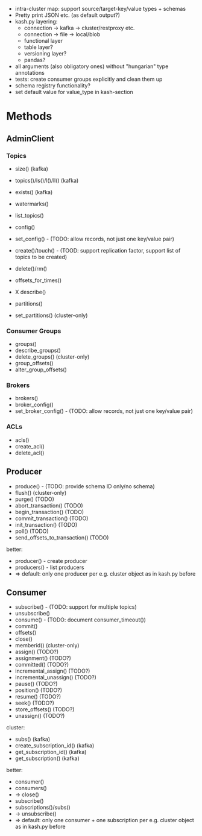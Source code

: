 * intra-cluster map: support source/target-key/value types + schemas
* Pretty print JSON etc. (as default output?)
* kash.py layering:
  - connection -> kafka -> cluster/restproxy etc.
  - connection -> file -> local/blob
  - functional layer
  - table layer?
  - versioning layer?
  - pandas?
* all arguments (also obligatory ones) without "hungarian" type annotations
* tests: create consumer groups explicitly and clean them up
* schema registry functionality?
* set default value for value_type in kash-section

# Methods

## AdminClient

### Topics

* size() (kafka)
* topics()/ls()/l()/ll() (kafka)
* exists() (kafka)

* watermarks()
* list_topics()
* config()
* set_config() - (TODO: allow records, not just one key/value pair)
* create()/touch() - (TOOD: support replication factor, support list of topics to be created)
* delete()/rm()
* offsets_for_times()
* X describe()
* partitions()
* set_partitions() (cluster-only)

### Consumer Groups

* groups()
* describe_groups()
* delete_groups() (cluster-only)
* group_offsets()
* alter_group_offsets()

### Brokers

* brokers()
* broker_config()
* set_broker_config() - (TODO: allow records, not just one key/value pair)

### ACLs

* acls()
* create_acl()
* delete_acl()

## Producer

* produce() - (TODO: provide schema ID only/no schema)
* flush() (cluster-only)
* purge() (TODO)
* abort_transaction() (TODO)
* begin_transaction() (TODO)
* commit_transaction() (TODO)
* init_transaction() (TODO)
* poll() (TODO)
* send_offsets_to_transaction() (TODO)

better:
* producer() - create producer
* producers() - list producers
* => default: only one producer per e.g. cluster object as in kash.py before

## Consumer

* subscribe() - (TODO: support for multiple topics)
* unsubscribe()
* consume() - (TODO: document consumer_timeout())
* commit()
* offsets()
* close()
* memberid() (cluster-only)
* assign() (TODO?)
* assignment() (TODO?)
* committed() (TODO?)
* incremental_assign() (TODO?)
* incremental_unassign() (TODO?)
* pause() (TODO?)
* position() (TODO?)
* resume() (TODO?)
* seek() (TODO?)
* store_offsets() (TODO?)
* unassign() (TODO?)

cluster:
* subs() (kafka)
* create_subscription_id() (kafka)
* get_subscription_id() (kafka)
* get_subscription() (kafka)

better:
* consumer()
* consumers()
* -> close()
* subscribe()
* subscriptions()/subs()
* -> unsubscribe()
* => default: only one consumer + one subscription per e.g. cluster object as in kash.py before
